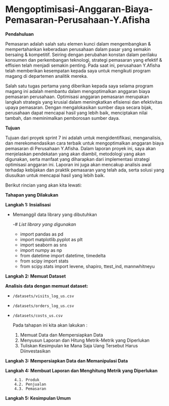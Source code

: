 # Mengoptimisasi-Anggaran-Biaya-Pemasaran-Perusahaan-Y.Afisha
**Pendahuluan <a id='intro'></a>**

   Pemasaran adalah salah satu elemen kunci dalam mengembangkan & mempertahankan keberadaan perusahaan dalam pasar yang semakin bersaing & kompetitif. Seiring dengan perubahan konstan dalam perilaku konsumen dan perkembangan teknologi, strategi pemasaran yang efektif & effisien telah menjadi semakin penting. Pada saat ini, perusahaan Y.Afisha telah memberikan kesempatan kepada saya untuk mengikuti program magang di departemen analitik mereka.

   Salah satu tugas pertama yang diberikan kepada saya selama program magang ini adalah membantu dalam mengoptimalkan anggaran biaya pemasaran perusahaan. Optimisasi anggaran pemasaran merupakan langkah strategis yang krusial dalam meningkatkan efisiensi dan efektivitas upaya pemasaran. Dengan mengalokasikan sumber daya secara bijak, perusahaan dapat mencapai hasil yang lebih baik, menciptakan nilai tambah, dan meminimalkan pemborosan sumber daya.
   
**Tujuan <a id='destination'></a>**

   Tujuan dari proyek sprint 7 ini adalah untuk mengidentifikasi, menganalisis, dan merekomendasikan cara terbaik untuk mengoptimalkan anggaran biaya pemasaran di Perusahaan Y.Afisha. Dalam laporan proyek ini, saya akan menjelaskan pendekatan yang akan diambil, metodologi yang akan digunakan, serta manfaat yang diharapkan dari implementasi strategi optimisasi anggaran ini. Laporan ini juga akan mencakup analisis awal terhadap kebijakan dan praktik pemasaran yang telah ada, serta solusi yang diusulkan untuk mencapai hasil yang lebih baik.

Berikut rincian yang akan kita lewati:

**Tahapan yang Dilakukan**

**Langkah 1: Insialisasi**

- Memanggil data library yang dibutuhkan

  -# *List library yang digunakan*
  
     * import pandas as pd
     * import matplotlib.pyplot as plt
     * import seaborn as sns
     * import numpy as np
     * from datetime import datetime, timedelta
     * from scipy import stats
     * from scipy.stats import levene, shapiro, ttest_ind, mannwhitneyu
     

**Langkah 2: Memuat Dataset**

**Analisis data dengan memuat dataset:** 
    
- `/datasets/visits_log_us.csv`
- `/datasets/orders_log_us.csv`
- `/datasets/costs_us.csv`  

   Pada tahapan ini kita akan lakukan :

    1. Memuat Data dan Mempersiapkan Data
    2. Menyusun Laporan dan Hitung Metrik-Metrik yang Diperlukan
    3. Tuliskan Kesimpulan ke Mana Saja Uang Tersebut Harus Diinvestasikan

**Langkah 3: Mempersiapkan Data dan Memanipulasi Data**

**Langkah 4: Membuat Laporan dan Menghitung Metrik yang Diperlukan**
    
        4.1. Produk
        4.2. Penjualan
        4.3. Pemasaran

**Langkah 5: Kesimpulan Umum**
